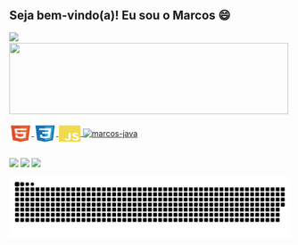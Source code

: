 ## Seja bem-vindo(a)! Eu sou o Marcos :smile:
 <div>
  <a href="https://github.com/zMarcoos">
  <img height="180em" src="https://github-readme-stats.vercel.app/api?username=zMarcoos&show_icons=true&theme=dark&include_all_commits=true&count_private=true"/>
  <img height="128em" width="500" src="https://github-readme-stats.vercel.app/api/top-langs/?username=zMarcoos&layout=compact&langs_count=16&theme=dark"/>
</div>
<div style="display: inline_block"><br>
  <img align="center" alt="marcos-html" height="30" width="40" src="https://raw.githubusercontent.com/devicons/devicon/master/icons/html5/html5-original.svg">
  <img align="center" alt="marcos-css" height="30" width="40" src="https://raw.githubusercontent.com/devicons/devicon/master/icons/css3/css3-original.svg">
  <img align="center" alt="marcos-js" height="30" width="40" src="https://raw.githubusercontent.com/devicons/devicon/master/icons/javascript/javascript-plain.svg">
  <img align="center" alt="marcos-java" height="30" width="40" src="https://cdn.jsdelivr.net/gh/devicons/devicon/icons/java/java-original.svg">
</div>

##
 
<div> 
  <a href = "mailto: marcosvdcdef@gmail.com"><img src="https://img.shields.io/badge/Gmail-D14836?style=for-the-badge&logo=gmail&logoColor=white" target="_blank"></a>
  <a href="https://www.linkedin.com/in/marcos-rodrigues-164a88207" target="_blank"><img src="https://img.shields.io/badge/-LinkedIn-%230077B5?style=for-the-badge&logo=linkedin&logoColor=white" target="_blank"></a>
  <a href="https://www.instagram.com/m4rc0sgreg" target="_blank"><img src="https://img.shields.io/badge/-Instagram-%23E4405F?style=for-the-badge&logo=instagram&logoColor=white" target="_blank"></a>
</div>

 ![Snake animation](https://github.com/zMarcoos/zMarcoos/blob/output/github-contribution-grid-snake.svg)
